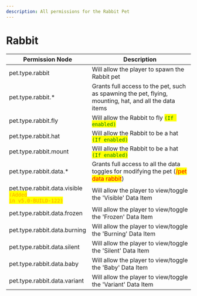 ```yaml
---
description: All permissions for the Rabbit Pet
---
```



# Rabbit
| Permission Node | Description |
| - | - |
| pet.type.rabbit | Will allow the player to spawn the Rabbit pet |
| pet.type.rabbit.* | Grants full access to the pet, such as spawning the pet, flying, mounting, hat, and all the data items |
| pet.type.rabbit.fly | Will allow the Rabbit to fly <mark style="color:green;">`(If enabled)`</mark> |
| pet.type.rabbit.hat | Will allow the Rabbit to be a hat <mark style="color:green;">`(If enabled)`</mark> |
| pet.type.rabbit.mount | Will allow the Rabbit to be a hat <mark style="color:green;">`(If enabled)`</mark> |
| pet.type.rabbit.data.* | Grants full access to all the data toggles for modifying the pet (<mark style="color:red;">/pet data rabbit</mark>) |
| pet.type.rabbit.data.visible<br><mark style="color:orange;"><code>(Added in v5.0-BUILD-122)</code></mark> | Will allow the player to view/toggle the 'Visible' Data Item |
| pet.type.rabbit.data.frozen | Will allow the player to view/toggle the 'Frozen' Data Item |
| pet.type.rabbit.data.burning | Will allow the player to view/toggle the 'Burning' Data Item |
| pet.type.rabbit.data.silent | Will allow the player to view/toggle the 'Silent' Data Item |
| pet.type.rabbit.data.baby | Will allow the player to view/toggle the 'Baby' Data Item |
| pet.type.rabbit.data.variant | Will allow the player to view/toggle the 'Variant' Data Item |

